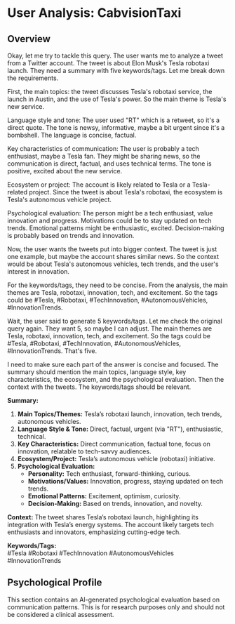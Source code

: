 # User Analysis: CabvisionTaxi

## Overview

<think>
Okay, let me try to tackle this query. The user wants me to analyze a tweet from a Twitter account. The tweet is about Elon Musk's Tesla robotaxi launch. They need a summary with five keywords/tags. Let me break down the requirements.

First, the main topics: the tweet discusses Tesla's robotaxi service, the launch in Austin, and the use of Tesla's power. So the main theme is Tesla's new service.

Language style and tone: The user used "RT" which is a retweet, so it's a direct quote. The tone is newsy, informative, maybe a bit urgent since it's a bombshell. The language is concise, factual.

Key characteristics of communication: The user is probably a tech enthusiast, maybe a Tesla fan. They might be sharing news, so the communication is direct, factual, and uses technical terms. The tone is positive, excited about the new service.

Ecosystem or project: The account is likely related to Tesla or a Tesla-related project. Since the tweet is about Tesla's robotaxi, the ecosystem is Tesla's autonomous vehicle project.

Psychological evaluation: The person might be a tech enthusiast, value innovation and progress. Motivations could be to stay updated on tech trends. Emotional patterns might be enthusiastic, excited. Decision-making is probably based on trends and innovation.

Now, the user wants the tweets put into bigger context. The tweet is just one example, but maybe the account shares similar news. So the context would be about Tesla's autonomous vehicles, tech trends, and the user's interest in innovation.

For the keywords/tags, they need to be concise. From the analysis, the main themes are Tesla, robotaxi, innovation, tech, and excitement. So the tags could be #Tesla, #Robotaxi, #TechInnovation, #AutonomousVehicles, #InnovationTrends.

Wait, the user said to generate 5 keywords/tags. Let me check the original query again. They want 5, so maybe I can adjust. The main themes are Tesla, robotaxi, innovation, tech, and excitement. So the tags could be #Tesla, #Robotaxi, #TechInnovation, #AutonomousVehicles, #InnovationTrends. That's five.

I need to make sure each part of the answer is concise and focused. The summary should mention the main topics, language style, key characteristics, the ecosystem, and the psychological evaluation. Then the context with the tweets. The keywords/tags should be relevant.
</think>

**Summary:**  
1. **Main Topics/Themes:** Tesla’s robotaxi launch, innovation, tech trends, autonomous vehicles.  
2. **Language Style & Tone:** Direct, factual, urgent (via "RT"), enthusiastic, technical.  
3. **Key Characteristics:** Direct communication, factual tone, focus on innovation, relatable to tech-savvy audiences.  
4. **Ecosystem/Project:** Tesla’s autonomous vehicle (robotaxi) initiative.  
5. **Psychological Evaluation:**  
   - **Personality:** Tech enthusiast, forward-thinking, curious.  
   - **Motivations/Values:** Innovation, progress, staying updated on tech trends.  
   - **Emotional Patterns:** Excitement, optimism, curiosity.  
   - **Decision-Making:** Based on trends, innovation, and novelty.  

**Context:** The tweet shares Tesla’s robotaxi launch, highlighting its integration with Tesla’s energy systems. The account likely targets tech enthusiasts and innovators, emphasizing cutting-edge tech.  

**Keywords/Tags:**  
#Tesla #Robotaxi #TechInnovation #AutonomousVehicles #InnovationTrends

## Psychological Profile

This section contains an AI-generated psychological evaluation based on communication patterns. This is for research purposes only and should not be considered a clinical assessment.